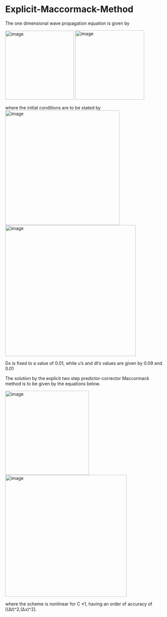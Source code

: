 # Explicit-Maccormack-Method
The one dimensional wave propagation equation is given by 

<img width="219" alt="image" src="https://user-images.githubusercontent.com/73946469/126501812-364fb701-13a0-4ab8-8dda-539beab539f8.png">

<img width="220" alt="image" src="https://user-images.githubusercontent.com/73946469/126501825-11d2c7d8-2b01-4ef6-9911-5c7e782409b2.png">

where the initial conditions are to be stated by
<img width="364" alt="image" src="https://user-images.githubusercontent.com/73946469/126501764-b9d3242a-3e84-448f-8e05-e37ef561b794.png">
<img width="416" alt="image" src="https://user-images.githubusercontent.com/73946469/126501779-23f87ac2-0ac1-4707-821e-b18cd34eab37.png">

Dx is fixed to a value of 0.01, while u’s and dt’s values are given by 0.09 and 0.01

The solution by the explicit two step predictor-corrector Maccormack method is to be given by the equations below.

<img width="267" alt="image" src="https://user-images.githubusercontent.com/73946469/126502164-dbfe98ee-7481-49cd-bae8-e71515e01506.png">
<img width="387" alt="image" src="https://user-images.githubusercontent.com/73946469/126502199-e5767d6d-8caf-4d69-8ca7-95b3ea94cbda.png">

where the scheme is nonlinear for C ≤1, having an order of accuracy of [(∆𝑡)^2,(∆𝑥)^2].

